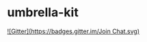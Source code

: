 umbrella-kit
============
[![Gitter](https://badges.gitter.im/Join Chat.svg)](https://gitter.im/david90/umbrella-kit?utm_source=badge&utm_medium=badge&utm_campaign=pr-badge&utm_content=badge)
